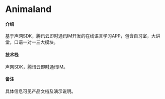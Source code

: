 # Animaland

#### 介绍
基于声网SDK，腾讯云即时通讯IM开发的在线语言学习APP，包含自习室，大讲堂，口语一对一三大模块。

#### 技术栈
声网SDK，腾讯云即时通讯IM。

#### 备注
具体信息可见产品文档及演示说明。
